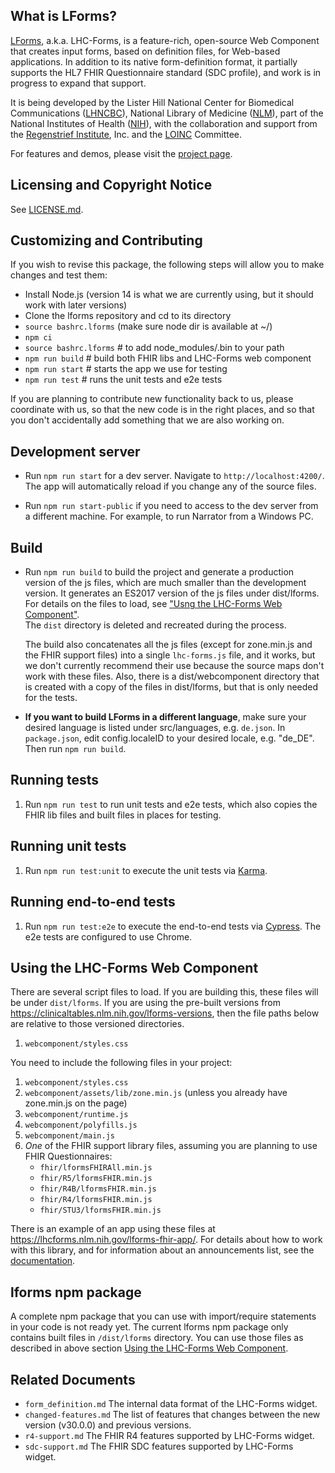 ## What is LForms?

[LForms](http://lhncbc.github.io/lforms/), a.k.a. LHC-Forms, is a feature-rich,
open-source Web Component that creates input forms, based on definition files, 
for Web-based applications. In addition to its native form-definition format, 
it partially supports the HL7 FHIR Questionnaire standard (SDC profile), and work
is in progress to expand that support.

It is being developed by the Lister Hill National Center for Biomedical
Communications ([LHNCBC](https://lhncbc.nlm.nih.gov)), National Library of
Medicine ([NLM](https://www.nlm.nih.gov)), part of the National Institutes of
Health ([NIH](https://www.nih.gov)), with the collaboration and support from 
the [Regenstrief Institute](https://www.regenstrief.org/), Inc. and the
[LOINC](https://loinc.org/) Committee.

For features and demos, please visit the [project
page](http://lhncbc.github.io/lforms/).

## Licensing and Copyright Notice

See [LICENSE.md](LICENSE.md).

## Customizing and Contributing

If you wish to revise this package, the following steps will allow you to make
changes and test them:

- Install Node.js (version 14 is what we are currently using, but it should work 
  with later versions)
- Clone the lforms repository and cd to its directory
- `source bashrc.lforms` (make sure node dir is available at ~/)
- `npm ci`
- `source bashrc.lforms` # to add node_modules/.bin to your path
- `npm run build` # build both FHIR libs and LHC-Forms web component
- `npm run start` # starts the app we use for testing
- `npm run test` # runs the unit tests and e2e tests

If you are planning to contribute new functionality back to us, please
coordinate with us, so that the new code is in the right places, and so that
you don't accidentally add something that we are also working on.

## Development server

- Run `npm run start` for a dev server. Navigate to `http://localhost:4200/`.
  The app will automatically reload if you change any of the source files.

- Run `npm run start-public` if you need to access to the dev server from a 
  different machine. For example, to run Narrator from a Windows PC.

## Build

- Run `npm run build` to build the project and generate a production version of
  the js files, which are much smaller than the development version. It
  generates an ES2017 version of the js files under dist/lforms. For details on
  the files to load, see ["Usng the LHC-Forms Web Component"](#using).  
  The `dist` directory is deleted and recreated during the process.

  The build also concatenates all the js files (except for zone.min.js and the
  FHIR support files) into a single `lhc-forms.js` file, and it works,
  but we don't currently recommend their use because the
  source maps don't work with these files. Also, there is a dist/webcomponent
  directory that is created with a copy of the files in dist/lforms, but that
  is only needed for the tests.

- **If you want to build LForms in a different language**, make sure your desired
  language is listed under src/languages, e.g. `de.json`. In `package.json`, edit
  config.localeID to your desired locale, e.g. "de_DE". Then run `npm run build`.

## Running tests

1. Run `npm run test` to run unit tests and e2e tests, which also copies the 
   FHIR lib files and built files in places for testing.

## Running unit tests

1. Run `npm run test:unit` to execute the unit tests via 
   [Karma](https://karma-runner.github.io).

## Running end-to-end tests

1. Run `npm run test:e2e` to execute the end-to-end tests via 
   [Cypress](https://www.cypress.io/). The e2e tests are configured to use Chrome.

## <a id="using">Using the LHC-Forms Web Component</a>

There are several script files to load. If you are building this, these files 
will be under `dist/lforms`. If you are using the pre-built versions from
https://clinicaltables.nlm.nih.gov/lforms-versions, then the file paths below
are relative to those versioned directories.

1. `webcomponent/styles.css`

You need to include the following files in your project:

1. `webcomponent/styles.css`
2. `webcomponent/assets/lib/zone.min.js` (unless you already have zone.min.js 
   on the page)
3. `webcomponent/runtime.js`
4. `webcomponent/polyfills.js`
5. `webcomponent/main.js`
6. _One_ of the FHIR support library files, assuming you are planning to use
   FHIR Questionnaires:
   - `fhir/lformsFHIRAll.min.js`
   - `fhir/R5/lformsFHIR.min.js`
   - `fhir/R4B/lformsFHIR.min.js`
   - `fhir/R4/lformsFHIR.min.js`
   - `fhir/STU3/lformsFHIR.min.js`

There is an example of an app using these files at
https://lhcforms.nlm.nih.gov/lforms-fhir-app/.
For details about how to work with this library, and for information about an
announcements list, see the [documentation](https://lhncbc.github.io/lforms/).

## <a id="npm-package">lforms npm package</a>

A complete npm package that you can use with import/require statements in your
code is not ready yet. The current lforms npm package only contains built files
in `/dist/lforms` directory. You can use those files as described in above
section [Using the LHC-Forms Web Component](#using).

## <a id="docs">Related Documents</a>
- `form_definition.md` The internal data format of the LHC-Forms widget.
- `changed-features.md` The list of features that changes between the new 
version (v30.0.0) and previous versions.
- `r4-support.md` The FHIR R4 features supported by LHC-Forms widget. 
- `sdc-support.md` The FHIR SDC features supported by LHC-Forms widget.
